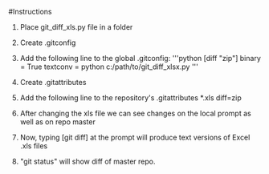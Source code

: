 #Instructions

1. Place git_diff_xls.py file in a folder

2. Create .gitconfig
3. Add the following line to the global .gitconfig:
'''python
[diff "zip"]
binary = True
textconv = python c:/path/to/git_diff_xlsx.py
'''
4. Create .gitattributes
5. Add the following line to the repository's .gitattributes
   *.xls diff=zip

6. After changing the xls file we can see changes on the local prompt as well as on repo master
7. Now, typing [git diff] at the prompt will produce text versions
   of Excel .xls files
8. "git status" will show diff of master repo.
